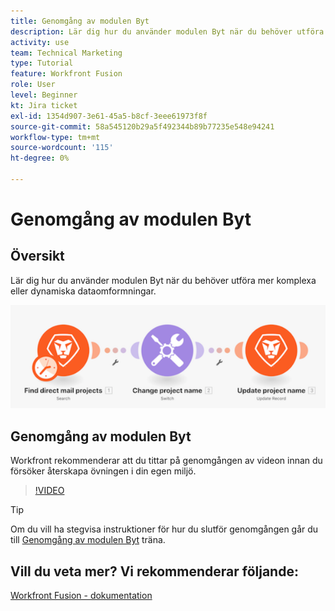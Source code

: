 ```yaml
---
title: Genomgång av modulen Byt
description: Lär dig hur du använder modulen Byt när du behöver utföra mer komplexa eller dynamiska dataomvandlingar i [!DNL Adobe Workfront Fusion].
activity: use
team: Technical Marketing
type: Tutorial
feature: Workfront Fusion
role: User
level: Beginner
kt: Jira ticket
exl-id: 1354d907-3e61-45a5-b8cf-3eee61973f8f
source-git-commit: 58a545120b29a5f492344b89b77235e548e94241
workflow-type: tm+mt
source-wordcount: '115'
ht-degree: 0%

---
```


# Genomgång av modulen Byt

## Översikt

Lär dig hur du använder modulen Byt när du behöver utföra mer komplexa eller dynamiska dataomformningar.

![En bild som använder modulen Byt](assets/beyond-basic-modules-4.png)

## Genomgång av modulen Byt

Workfront rekommenderar att du tittar på genomgången av videon innan du försöker återskapa övningen i din egen miljö.

>[!VIDEO](https://video.tv.adobe.com/v/335290/?quality=12)

>[!TIP]
>
>Om du vill ha stegvisa instruktioner för hur du slutför genomgången går du till [Genomgång av modulen Byt](https://experienceleague.adobe.com/docs/workfront-learn/tutorials-workfront/fusion/exercises/switch-module.html?lang=en) träna.


## Vill du veta mer? Vi rekommenderar följande:

[Workfront Fusion - dokumentation](https://experienceleague.adobe.com/docs/workfront/using/adobe-workfront-fusion/workfront-fusion-2.html?lang=en)

